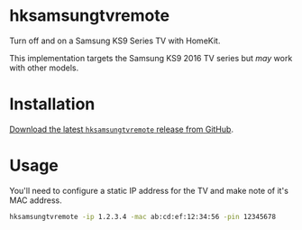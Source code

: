 # hksamsungtvremote

Turn off and on a Samsung KS9 Series TV with HomeKit.

This implementation targets the Samsung KS9 2016 TV series but _may_ work with other models.

# Installation

[Download the latest `hksamsungtvremote` release from GitHub](https://github.com/josh/hksamsungtvremote/releases).

# Usage

You'll need to configure a static IP address for the TV and make note of it's MAC address.

```sh
hksamsungtvremote -ip 1.2.3.4 -mac ab:cd:ef:12:34:56 -pin 12345678
```
